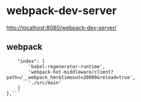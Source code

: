 # webpack-dev-server

[http://localhost:8080/webpack-dev-server/](http://localhost:8080/webpack-dev-server/)

## webpack

```entry: {
    "index": [
        'babel-regenerator-runtime',
        'webpack-hot-middleware/client?path=/__webpack_hmr&timeout=20000&reload=true',
        './src/main'
    ]
},```